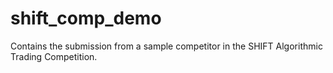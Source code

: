 # shift_comp_demo
Contains the submission from a sample competitor in the SHIFT Algorithmic Trading Competition.
